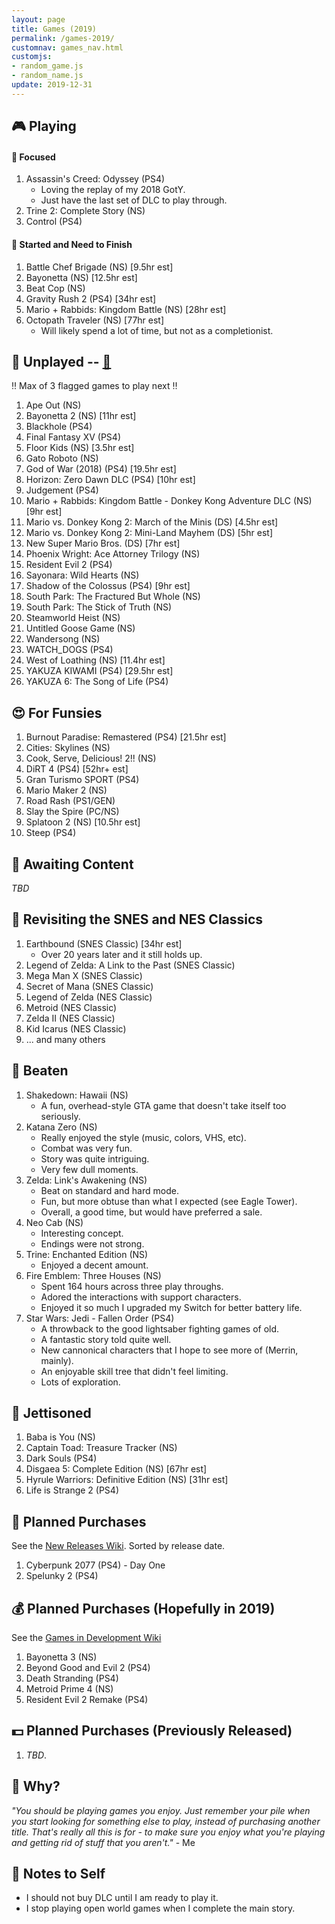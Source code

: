 ```yaml
---
layout: page
title: Games (2019)
permalink: /games-2019/
customnav: games_nav.html
customjs:
- random_game.js
- random_name.js
update: 2019-12-31
---
```


<a name='currently-playing'></a>
<!-- playing:start -->

## :video_game: Playing

#### :eyes: Focused

1. Assassin's Creed: Odyssey (PS4)
   * Loving the replay of my 2018 GotY.
   * Just have the last set of DLC to play through.
1. Trine 2: Complete Story (NS)
1. Control (PS4)

#### :traffic_light: Started and Need to Finish

1. Battle Chef Brigade (NS) [9.5hr est]
1. Bayonetta (NS) [12.5hr est]
1. Beat Cop (NS)
1. Gravity Rush 2 (PS4) [34hr est]
1. Mario + Rabbids: Kingdom Battle (NS) [28hr est]
1. Octopath Traveler (NS) [77hr est]
   * Will likely spend a lot of time, but not as a completionist.

<!-- playing:end -->
<a name='unplayed'></a>
<!-- unplayed:start -->

## :space_invader: Unplayed -- <a href="javascript: randomGame('unplayed')" id="unplayed-link">:dart:</a>

:bangbang: Max of 3 flagged games to play next :bangbang:

1. Ape Out (NS)
1. Bayonetta 2 (NS) [11hr est]
1. Blackhole (PS4)
1. Final Fantasy XV (PS4)
1. Floor Kids (NS) [3.5hr est]
1. Gato Roboto (NS)
1. God of War (2018) (PS4) [19.5hr est]
1. Horizon: Zero Dawn DLC (PS4) [10hr est]
1. Judgement (PS4)
1. Mario + Rabbids: Kingdom Battle - Donkey Kong Adventure DLC (NS) [9hr est]
1. Mario vs. Donkey Kong 2: March of the Minis (DS) [4.5hr est]
1. Mario vs. Donkey Kong 2: Mini-Land Mayhem (DS) [5hr est]
1. New Super Mario Bros. (DS) [7hr est]
1. Phoenix Wright: Ace Attorney Trilogy (NS)
1. Resident Evil 2 (PS4)
1. Sayonara: Wild Hearts (NS)
1. Shadow of the Colossus (PS4) [9hr est]
1. South Park: The Fractured But Whole (NS)
1. South Park: The Stick of Truth (NS)
1. Steamworld Heist (NS)
1. Untitled Goose Game (NS)
1. Wandersong (NS)
1. WATCH_DOGS (PS4)
1. West of Loathing (NS) [11.4hr est]
1. YAKUZA KIWAMI (PS4) [29.5hr est]
1. YAKUZA 6: The Song of Life (PS4)

<!-- unplayed:end -->

<a name='for-fun'></a>
<!-- for-fun:start -->

## :heart_eyes: For Funsies
<!-- <a href="javascript: randomGame('for-fun')" id="for-fun-link" title="Random selection" alt="Random selection">:dart:</a>-->

1. Burnout Paradise: Remastered (PS4) [21.5hr est]
1. Cities: Skylines (NS)
1. Cook, Serve, Delicious! 2!! (NS)
1. DiRT 4 (PS4) [52hr+ est]
1. Gran Turismo SPORT (PS4)
1. Mario Maker 2 (NS)
1. Road Rash (PS1/GEN)
1. Slay the Spire (PC/NS)
1. Splatoon 2 (NS) [10.5hr est]
1. Steep (PS4)

<!-- for-fun:end -->

<a name='awaiting-content'></a>
<!-- awaiting-content:start -->

## :calendar: Awaiting Content

_TBD_

<!-- awaiting-content:end -->

<a name='undecided'>
<!-- undecided:start -->

<!-- undecided:end -->

<a name='revisited'></a>
<!-- revisited:start -->

## :repeat: Revisiting the SNES and NES Classics

1. Earthbound (SNES Classic) [34hr est]
   * Over 20 years later and it still holds up.
1. Legend of Zelda: A Link to the Past (SNES Classic)
1. Mega Man X (SNES Classic)
1. Secret of Mana (SNES Classic)
1. Legend of Zelda (NES Classic)
1. Metroid (NES Classic)
1. Zelda II (NES Classic)
1. Kid Icarus (NES Classic)
1. ... and many others

<!-- revisited:end -->

<a name='beaten'></a>
<!-- beaten:start -->

## :checkered_flag: Beaten

1. Shakedown: Hawaii (NS)
   * A fun, overhead-style GTA game that doesn't take itself too seriously.
1. Katana Zero (NS)
   * Really enjoyed the style (music, colors, VHS, etc).
   * Combat was very fun.
   * Story was quite intriguing.
   * Very few dull moments.
1. Zelda: Link's Awakening (NS)
   * Beat on standard and hard mode.
   * Fun, but more obtuse than what I expected (see Eagle Tower).
   * Overall, a good time, but would have preferred a sale.
1. Neo Cab (NS)
   * Interesting concept.
   * Endings were not strong.
1. Trine: Enchanted Edition (NS)
   * Enjoyed a decent amount.
1. Fire Emblem: Three Houses (NS)
   * Spent 164 hours across three play throughs.
   * Adored the interactions with support characters.
   * Enjoyed it so much I upgraded my Switch for better battery life.
1. Star Wars: Jedi - Fallen Order (PS4)
   * A throwback to the good lightsaber fighting games of old.
   * A fantastic story told quite well.
   * New cannonical characters that I hope to see more of (Merrin, mainly).
   * An enjoyable skill tree that didn't feel limiting.
   * Lots of exploration.

<!-- beaten:end -->

<a name='jettisoned'></a>
<!-- jettisoned:start -->

## :rocket: Jettisoned

1. Baba is You (NS)
1. Captain Toad: Treasure Tracker (NS)
1. Dark Souls (PS4)
1. Disgaea 5: Complete Edition (NS) [67hr est]
1. Hyrule Warriors: Definitive Edition (NS) [31hr est]
1. Life is Strange 2 (PS4)

<!-- jettisoned:end -->
<a name='planned-purchases'></a>
<!-- planned-purchases:start -->

## :money_with_wings: Planned Purchases 

See the [New Releases Wiki][new-releases]. Sorted by release date.

1. Cyberpunk 2077 (PS4) - Day One
1. Spelunky 2 (PS4)

## :moneybag: Planned Purchases (Hopefully in 2019)

See the [Games in Development Wiki][games-in-development]

1. Bayonetta 3 (NS)
1. Beyond Good and Evil 2 (PS4)
1. Death Stranding (PS4)
1. Metroid Prime 4 (NS)
1. Resident Evil 2 Remake (PS4)

## :dollar: Planned Purchases (Previously Released)

1. _TBD_.

<!-- planned-purchases:end -->

<a name='why'>

## :thought_balloon: Why?

_"You should be playing games you enjoy. Just remember your pile when you start
looking for something else to play, instead of purchasing another title. That's
really all this is for - to make sure you enjoy what you're playing and getting
rid of stuff that you aren't."_ - Me

<a name='notes-to-self'>

## :memo: Notes to Self

+ I should not buy DLC until I am ready to play it.
+ I stop playing open world games when I complete the main story.

[new-releases]: https://en.wikipedia.org/wiki/2019_in_video_gaming#Game_releases
[games-in-development]: https://en.wikipedia.org/wiki/List_of_video_games_in_development
[notes-to-self]: #notes-to-self
[currently-playing]: #currently-playing
[awaiting-content]: #awaiting-content
[undecided]: #undecided
[unplayed]: #unplayed
[beaten]: #beaten
[jettisoned]: #jettisoned
[why]: #why
[for-fun]: #for-fun
[planned-purchases]: #planned-purchases
